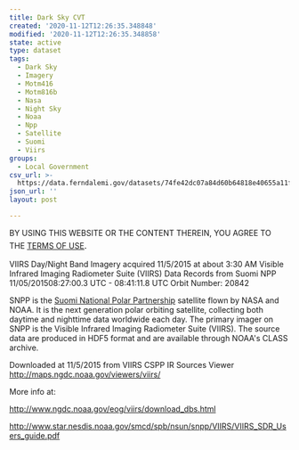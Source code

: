 ```yaml
---
title: Dark Sky CVT
created: '2020-11-12T12:26:35.348848'
modified: '2020-11-12T12:26:35.348858'
state: active
type: dataset
tags:
  - Dark Sky
  - Imagery
  - Motm416
  - Motm816b
  - Nasa
  - Night Sky
  - Noaa
  - Npp
  - Satellite
  - Suomi
  - Viirs
groups:
  - Local Government
csv_url: >-
  https://data.ferndalemi.gov/datasets/74fe42dc07a84d60b64818e40655a11f_0.csv?outSR=%7B%22latestWkid%22%3A3857%2C%22wkid%22%3A102100%7D
json_url: ''
layout: post

---
```

<p>BY USING THIS WEBSITE OR THE CONTENT THEREIN, YOU AGREE TO THE <u><a href='https://www.oakgov.com/open-data-terms'>TERMS OF USE</a></u><span style='font-family: &quot;Avenir Next W01&quot;, &quot;Avenir Next W00&quot;, &quot;Avenir Next&quot;, Avenir, &quot;Helvetica Neue&quot;, Helvetica, Arial, sans-serif; font-size: 17px;'>. </span><br /></p><p>VIIRS Day/Night Band
Imagery acquired 11/5/2015 at about 3:30 AM
Visible Infrared Imaging Radiometer Suite (VIIRS)
Data Records from Suomi NPP
11/05/201508:27:00.3 UTC - 08:41:11.8 UTC
Orbit Number: 20842

SNPP is the <a href='https://jointmission.gsfc.nasa.gov/suomi.html' target='_blank'>Suomi National Polar Partnership</a> satellite flown by NASA and NOAA. It is the next generation polar orbiting satellite, collecting both daytime and nighttime data worldwide each day. The primary imager on SNPP is the Visible Infrared Imaging Radiometer Suite (VIIRS). The source data are produced in HDF5 format and are available through NOAA's CLASS archive.
</p><p></p><p>
Downloaded at 11/5/2015 from VIIRS CSPP IR Sources Viewer <a href='http://maps.ngdc.noaa.gov/viewers/viirs/'>http://maps.ngdc.noaa.gov/viewers/viirs/</a>
</p><p>
More info at:</p><p>
<a href='http://www.ngdc.noaa.gov/eog/viirs/download_dbs.html'>http://www.ngdc.noaa.gov/eog/viirs/download_dbs.html</a>
</p><p><a href='http://www.star.nesdis.noaa.gov/smcd/spb/nsun/snpp/VIIRS/VIIRS_SDR_Users_guide.pdf'>http://www.star.nesdis.noaa.gov/smcd/spb/nsun/snpp/VIIRS/VIIRS_SDR_Users_guide.pdf</a></p>
